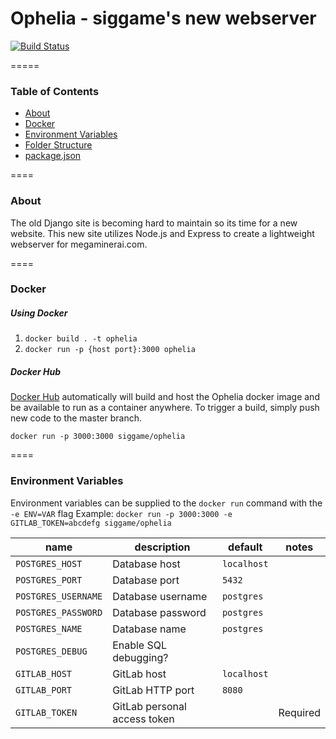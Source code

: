 # Ophelia - siggame's new webserver
[![Build Status](https://travis-ci.org/siggame/ophelia.svg?branch=master)](https://travis-ci.org/siggame/ophelia)

=====

### Table of Contents
- [About](#about)
- [Docker](#docker)
- [Environment Variables](#environment-variables)
- [Folder Structure](#folder-structure)
- [package.json](#packagejson)

====

### About
The old Django site is becoming hard to maintain so its time for a new website.
This new site utilizes Node.js and Express to create a lightweight webserver
for megaminerai.com.

====

### Docker
##### Using Docker
1. `docker build . -t ophelia`
2. `docker run -p {host port}:3000 ophelia`

##### Docker Hub
[Docker Hub](https://hub.docker.com/r/siggame/ophelia/) automatically will build and host the Ophelia docker image and be available to run as a container anywhere. To trigger a build, simply push new code to the master branch.

`docker run -p 3000:3000 siggame/ophelia`

====

### Environment Variables
Environment variables can be supplied to the `docker run` command with the `-e ENV=VAR` flag
Example: `docker run -p 3000:3000 -e GITLAB_TOKEN=abcdefg siggame/ophelia`

| **name** | **description** | **default** | **notes** |
|---|---|---|---|
|`POSTGRES_HOST`| Database host| `localhost` | |
|`POSTGRES_PORT`| Database port | `5432` | |
|`POSTGRES_USERNAME`| Database username | `postgres` | |
|`POSTGRES_PASSWORD`| Database password | `postgres` | |
|`POSTGRES_NAME`| Database name | `postgres` |
|`POSTGRES_DEBUG`| Enable SQL debugging? || |
|`GITLAB_HOST`| GitLab host | `localhost` | |
|`GITLAB_PORT`| GitLab HTTP port | `8080` | |
|`GITLAB_TOKEN`| GitLab personal access token ||Required|
